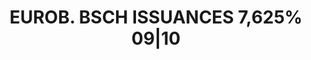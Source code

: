 ---
layout: asset
title: EUROB. BSCH ISSUANCES 7,625% 09|10                          
isin: US055654AB34
---
